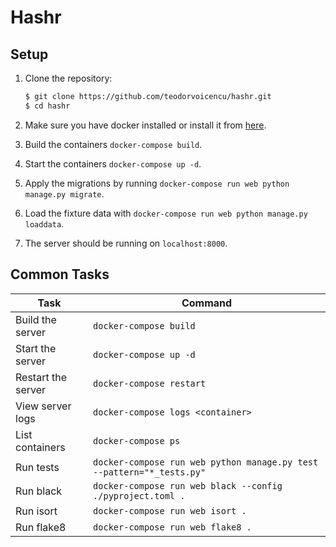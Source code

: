 # Hashr
## Setup
1. Clone the repository:
    ```sh
    $ git clone https://github.com/teodorvoicencu/hashr.git
    $ cd hashr
    ```
2. Make sure you have docker installed or install it from [here](https://www.docker.com/get-started/).

3. Build the containers `docker-compose build`.

4. Start the containers `docker-compose up -d`.

5. Apply the migrations by running `docker-compose run web python manage.py migrate`.

6. Load the fixture data with `docker-compose run web python manage.py loaddata`.

7. The server should be running on `localhost:8000`.

## Common Tasks

| Task               | Command                                                              |
| ------------------ | ---------------------------------------------------------------------|
| Build the server   | `docker-compose build`                                               |
| Start the server   | `docker-compose up -d`                                               |
| Restart the server | `docker-compose restart`                                             |
| View server logs   | `docker-compose logs <container>`                                    |
| List containers    | `docker-compose ps`                                                  |
| Run tests          | `docker-compose run web python manage.py test --pattern="*_tests.py"`|
| Run black          | `docker-compose run web black --config ./pyproject.toml .`           |
| Run isort          | `docker-compose run web isort .`                                     |
| Run flake8         | `docker-compose run web flake8 .`                                    |
